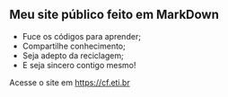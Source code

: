 ## Meu site público feito em MarkDown

* Fuce os códigos para aprender;
* Compartilhe conhecimento;
* Seja adepto da reciclagem;
* E seja sincero contigo mesmo!

Acesse o site em https://cf.eti.br
